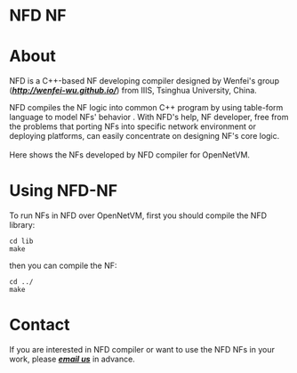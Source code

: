 NFD NF
==

# About
NFD is a C++-based NF developing compiler designed by Wenfei's group (***http://wenfei-wu.github.io/***) from IIIS, Tsinghua University, China. <br>

NFD compiles the NF logic into common C++ program by using table-form language to model NFs' behavior . With NFD's help, NF developer, free from the problems that porting NFs into specific network environment or deploying platforms, can easily concentrate on designing NF's core logic. 
<br>
<br>
Here shows the NFs developed by NFD compiler for OpenNetVM. 

# Using NFD-NF
To run NFs in NFD over OpenNetVM, first you should compile the NFD library: 

```
cd lib
make

```

then you can compile the NF: 

```
cd ../
make

```

# Contact
If you are interested in NFD compiler or want to use the NFD NFs in your work, please ***[email us](mailto:hhy17@mails.tsinghua.edu.cn)*** in advance.
